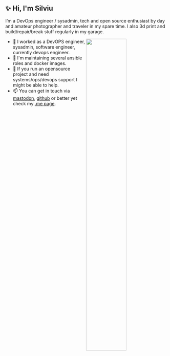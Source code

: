 <!--
Options: &show=reviews,discussions_started,discussions_answered,prs_merged,prs_merged_percentage
-->

## ✨ Hi, I'm Silviu

I’m a DevOps engineer / sysadmin, tech and open source enthusiast by day and amateur photographer and traveler in my spare time. I also 3d print and build/repair/break stuff regularly in my garage.

[<img align="right" width="50%" src="https://github-readme-stats.vercel.app/api?username=filviu&theme=tokyonight&show_icons=true">](https://metrics.lecoq.io/filviu?template=classic)

- 🔭 I worked as a DevOPS engineer, sysadmin, software engineer, currently devops engineer.
- 🌱 I'm maintaining several ansible roles and docker images.
- 👯 If you run an opensource project and need systems/ops/devops support I might be able to help.
- 📫 You can get in touch via [mastodon](https://mastodon.social/@filviu), [github](https://github.com/filviu/filviu/issues) or better yet check my [.me page](https://filviu.me).

<!--
**filviu/filviu** is a ✨ _special_ ✨ repository because its `README.md` (this file) appears on your GitHub profile.

Here are some ideas to get you started:

- 🔭 I’m currently working on ...
- 🌱 I’m currently learning ...
- 👯 I’m looking to collaborate on ...
- 🤔 I’m looking for help with ...
- 💬 Ask me about ...
- 📫 How to reach me: ...
- 😄 Pronouns: ...
- ⚡ Fun fact: ...
-->
